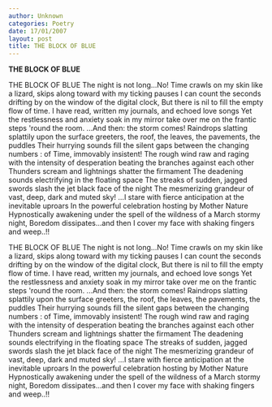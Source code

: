 ```yaml
---
author: Unknown
categories: Poetry
date: 17/01/2007
layout: post
title: THE BLOCK OF BLUE
---
```


**THE BLOCK OF BLUE**

THE BLOCK OF BLUE
The night is not long...No!
Time crawls on my skin like a lizard,
skips along toward with my ticking pauses
I can count the seconds drifting by on the window of the digital clock,
But there is nil to fill the empty flow of time.
I have read, written my journals, and echoed love songs
Yet the restlessness and anxiety soak in my mirror
take over me on the frantic steps 'round the room.
...And then: the storm comes!
Raindrops slatting splattily upon the surface greeters,
the roof, the leaves, the pavements, the puddles
Their hurrying sounds fill the silent gaps between the changing numbers
: of Time, immovably insistent!
The rough wind raw and raging with the intensity of desperation
beating the branches against each other
Thunders scream and lightnings shatter the firmament
The deadening sounds electrifying in the floating space
The streaks of sudden, jagged swords slash the jet black face of the night
The mesmerizing grandeur of vast, deep, dark and muted sky!
...I stare with fierce anticipation at the inevitable uproars
In the powerful celebration hosting by Mother Nature
Hypnostically awakening under the spell of the wildness
of a March stormy night,
Boredom dissipates...and then I cover my face with shaking fingers
and
weep..!!

THE BLOCK OF BLUE
The night is not long...No!
Time crawls on my skin like a lizard,
skips along toward with my ticking pauses
I can count the seconds drifting by on the window of the digital clock,
But there is nil to fill the empty flow of time.
I have read, written my journals, and echoed love songs
Yet the restlessness and anxiety soak in my mirror
take over me on the frantic steps 'round the room.
...And then: the storm comes!
Raindrops slatting splattily upon the surface greeters,
the roof, the leaves, the pavements, the puddles
Their hurrying sounds fill the silent gaps between the changing numbers
: of Time, immovably insistent!
The rough wind raw and raging with the intensity of desperation
beating the branches against each other
Thunders scream and lightnings shatter the firmament
The deadening sounds electrifying in the floating space
The streaks of sudden, jagged swords slash the jet black face of the night
The mesmerizing grandeur of vast, deep, dark and muted sky!
...I stare with fierce anticipation at the inevitable uproars
In the powerful celebration hosting by Mother Nature
Hypnostically awakening under the spell of the wildness
of a March stormy night,
Boredom dissipates...and then I cover my face with shaking fingers
and
weep..!!
